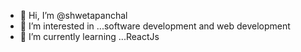 - 👋 Hi, I’m @shwetapanchal
- 👀 I’m interested in ...software development and web development
- 🌱 I’m currently learning ...ReactJs
<!---
shwetapanchal/shwetapanchal is a ✨ special ✨ repository because its `README.md` (this file) appears on your GitHub profile.
You can click the Preview link to take a look at your changes.
--->
